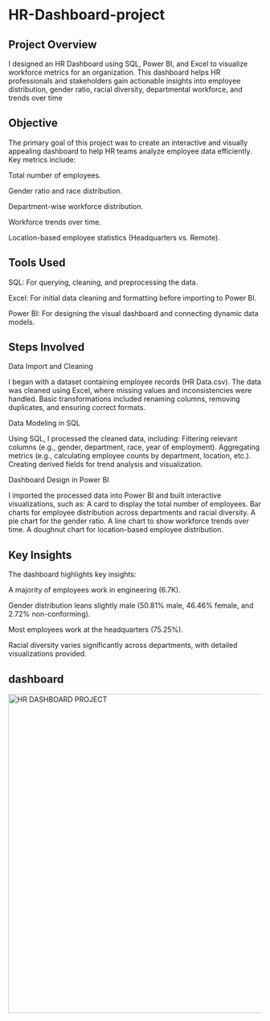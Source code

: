 # HR-Dashboard-project

 ## Project Overview
 I designed an HR Dashboard using SQL, Power BI, and Excel to visualize workforce metrics for an organization. This dashboard helps HR professionals and stakeholders gain actionable insights into employee distribution, gender ratio, racial diversity, departmental workforce, and trends over time

 ## Objective
 The primary goal of this project was to create an interactive and visually appealing dashboard to help HR teams analyze employee data efficiently. Key metrics include:

Total number of employees.

Gender ratio and race distribution.

Department-wise workforce distribution.

Workforce trends over time.

Location-based employee statistics (Headquarters vs. Remote).

## Tools Used
SQL: For querying, cleaning, and preprocessing the data.

Excel: For initial data cleaning and formatting before importing to Power BI.

Power BI: For designing the visual dashboard and connecting dynamic data models.

## Steps Involved

Data Import and Cleaning

I began with a dataset containing employee records (HR Data.csv).
The data was cleaned using Excel, where missing values and inconsistencies were handled. Basic transformations included renaming columns, removing duplicates, and ensuring correct formats.

Data Modeling in SQL

Using SQL, I processed the cleaned data, including:
Filtering relevant columns (e.g., gender, department, race, year of employment).
Aggregating metrics (e.g., calculating employee counts by department, location, etc.).
Creating derived fields for trend analysis and visualization.

Dashboard Design in Power BI

I imported the processed data into Power BI and built interactive visualizations, such as:
A card to display the total number of employees.
Bar charts for employee distribution across departments and racial diversity.
A pie chart for the gender ratio.
A line chart to show workforce trends over time.
A doughnut chart for location-based employee distribution.

## Key Insights
The dashboard highlights key insights:

A majority of employees work in engineering (6.7K).

Gender distribution leans slightly male (50.81% male, 46.46% female, and 2.72% non-conforming).

Most employees work at the headquarters (75.25%).

Racial diversity varies significantly across departments, with detailed visualizations provided.

## dashboard

<img width="635" alt="HR DASHBOARD PROJECT" src="https://github.com/user-attachments/assets/38e98dcb-f766-452b-9025-e219f9d93dae" />

 
